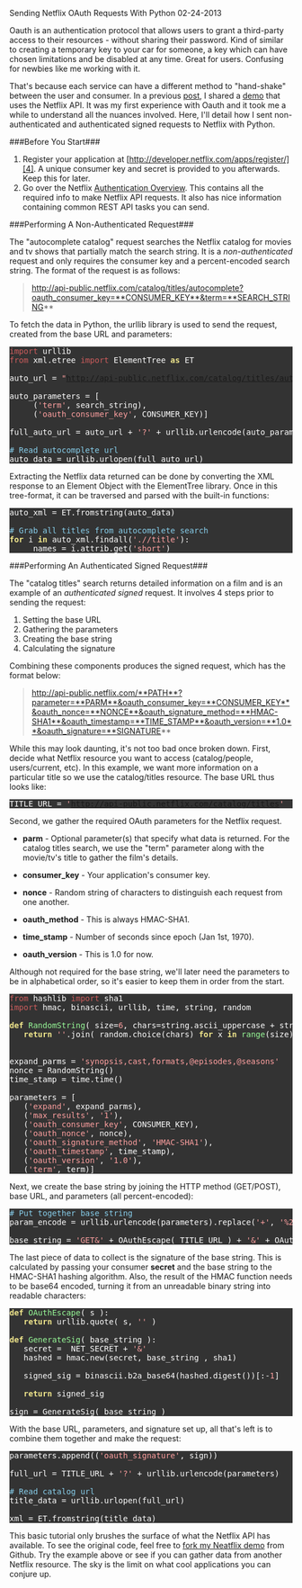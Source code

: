Sending Netflix OAuth Requests With Python
02-24-2013

Oauth is an authentication protocol that allows users to grant a third-party access to their resources - without sharing their password. Kind of similar to creating a temporary key to your car for someone, a key which can have chosen limitations and be disabled at any time. Great for users. Confusing for newbies like me working with it.

That's because each service can have a different method to "hand-shake" between the user and consumer. In a previous [post][1], I shared a [demo][2] that uses the Netflix API. It was my first experience with Oauth and it took me a while to understand all the nuances involved. Here, I'll detail how I sent non-authenticated and authenticated signed requests to Netflix with Python.

<style type="text/css">
pre { font-family: monospace; color: #ffffff; background-color: #333333; }
.Special { color: #ffdead; }
.Constant { color: #ffa0a0; }
.Identifier { color: #98fb98; }
.Comment { color: #87ceeb; }
.Statement { color: #f0e68c; font-weight: bold; }
.PreProc { color: #cd5c5c; }
</style>

###Before You Start###

1. Register your application at [http://developer.netflix.com/apps/register/][4]. A unique consumer key and secret is provided to you afterwards. Keep this for later.
2. Go over the Netflix [Authentication Overview][3]. This contains all the required info to make Netflix API requests. It also has nice information containing common REST API tasks you can send.

###Performing A Non-Authenticated Request###

The "autocomplete catalog" request searches the Netflix catalog for movies and tv shows that partially match the search string. It is a *non-authenticated* request and only requires the consumer key and a percent-encoded search string. The format of the request is as follows:

> http://api-public.netflix.com/catalog/titles/autocomplete?oauth_consumer_key=**CONSUMER_KEY**&term=**SEARCH_STRING**

To fetch the data in Python, the urllib library is used to send the request, created from the base URL and parameters:

<pre>
<span class="PreProc">import</span> urllib
<span class="PreProc">from</span> xml.etree <span class="PreProc">import</span> ElementTree <span class="Statement">as</span> ET

auto_url = <span class="Constant">&quot;<a href="http://api-public.netflix.com/catalog/titles/autocomplete">http://api-public.netflix.com/catalog/titles/autocomplete</a>&quot;</span>

auto_parameters = [
     (<span class="Constant">'term'</span>, search_string),
     (<span class="Constant">'oauth_consumer_key'</span>, CONSUMER_KEY)]

full_auto_url = auto_url + <span class="Constant">'?'</span> + urllib.urlencode(auto_parameters)

<span class="Comment"># Read autocomplete url</span>
auto_data = urllib.urlopen(full_auto_url)
</pre>

Extracting the Netflix data returned can be done by converting the XML response to an Element Object with the ElementTree library. Once in this tree-format, it can be traversed and parsed with the built-in functions:

<pre>
auto_xml = ET.fromstring(auto_data)

<span class="Comment"># Grab all titles from autocomplete search</span>
<span class="Statement">for</span> i <span class="Statement">in</span> auto_xml.findall(<span class="Constant">'.//title'</span>):
     names = i.attrib.get(<span class="Constant">'short'</span>)
</pre>

###Performing An Authenticated Signed Request###

The "catalog titles" search returns detailed information on a film and is an example of an *authenticated signed* request. It involves 4 steps prior to sending the request:

1. Setting the base URL
2. Gathering the parameters
3. Creating the base string
4. Calculating the signature 

Combining these components produces the signed request, which has the format below:

> http://api-public.netflix.com/**PATH**?parameter=**PARM**&oauth_consumer_key=**CONSUMER_KEY**&oauth_nonce=**NONCE**&oauth_signature_method=**HMAC-SHA1**&oauth_timestamp=**TIME_STAMP**&oauth_version=**1.0**&oauth_signature=**SIGNATURE**

While this may look daunting, it's not too bad once broken down. First, decide what Netflix resource you want to access (catalog/people, users/current, etc). In this example, we want more information on a particular title so we use the catalog/titles resource. The base URL thus looks like:

<pre>
TITLE_URL = <span class="Constant">'<a href="http://api-public.netflix.com/catalog/titles">http://api-public.netflix.com/catalog/titles</a>'</span>
</pre>

Second, we gather the required OAuth parameters for the Netflix request. 

+ **parm** - Optional parameter(s) that specify what data is returned. For the catalog titles search, we use the "term" parameter along with the movie/tv's title to gather the film's details.

+ **consumer_key** - Your application's consumer key.

+ **nonce** - Random string of characters to distinguish each request from one another.

+ **oauth_method** - This is always HMAC-SHA1.

+ **time_stamp** - Number of seconds since epoch (Jan 1st, 1970).

+ **oauth_version** - This is 1.0 for now.

Although not required for the base string, we'll later need the parameters to be in alphabetical order, so it's easier to keep them in order from the start. 

<pre>
<span class="PreProc">from</span> hashlib <span class="PreProc">import</span> sha1
<span class="PreProc">import</span> hmac, binascii, urllib, time, string, random

<span class="Statement">def</span> <span class="Identifier">RandomString</span>( size=<span class="Constant">6</span>, chars=string.ascii_uppercase + string.digits ):
   <span class="Statement">return</span> <span class="Constant">''</span>.join( random.choice(chars) <span class="Statement">for</span> x <span class="Statement">in</span> <span class="Identifier">range</span>(size) )


expand_parms = <span class="Constant">'synopsis,cast,formats,@episodes,@seasons'</span>
nonce = RandomString()
time_stamp = time.time()

parameters = [
   (<span class="Constant">'expand'</span>, expand_parms),
   (<span class="Constant">'max_results'</span>, <span class="Constant">'1'</span>),
   (<span class="Constant">'oauth_consumer_key'</span>, CONSUMER_KEY),
   (<span class="Constant">'oauth_nonce'</span>, nonce),
   (<span class="Constant">'oauth_signature_method'</span>, <span class="Constant">'HMAC-SHA1'</span>),
   (<span class="Constant">'oauth_timestamp'</span>, time_stamp),
   (<span class="Constant">'oauth_version'</span>, <span class="Constant">'1.0'</span>),
   (<span class="Constant">'term'</span>, term)]
</pre>

Next, we create the base string by joining the HTTP method (GET/POST), base URL, and parameters (all percent-encoded):

<pre>
<span class="Comment"># Put together base string</span>
param_encode = urllib.urlencode(parameters).replace(<span class="Constant">'+'</span>, <span class="Constant">'%20'</span>)

base_string = <span class="Constant">'GET&amp;'</span> + OAuthEscape( TITLE_URL ) + <span class="Constant">'&amp;'</span> + OAuthEscape(param_encode)
</pre>

The last piece of data to collect is the signature of the base string. This is calculated by passing your consumer **secret** and the base string to the HMAC-SHA1 hashing algorithm. Also, the result of the HMAC function needs to be base64 encoded, turning it from an unreadable binary string into readable characters:

<pre>
<span class="Statement">def</span> <span class="Identifier">OAuthEscape</span>( s ):
   <span class="Statement">return</span> urllib.quote( s, <span class="Constant">''</span> )

<span class="Statement">def</span> <span class="Identifier">GenerateSig</span>( base_string ):
   secret =  NET_SECRET + <span class="Constant">'&amp;'</span>
   hashed = hmac.new(secret, base_string , sha1)

   signed_sig = binascii.b2a_base64(hashed.digest())[:-<span class="Constant">1</span>]

   <span class="Statement">return</span> signed_sig

sign = GenerateSig( base_string )
</pre>

With the base URL, parameters, and signature set up, all that's left is to combine them together and make the request: 

<pre>
parameters.append((<span class="Constant">'oauth_signature'</span>, sign))

full_url = TITLE_URL + <span class="Constant">'?'</span> + urllib.urlencode(parameters)

<span class="Comment"># Read catalog url</span>
title_data = urllib.urlopen(full_url)

xml = ET.fromstring(title_data)
</pre>

This basic tutorial only brushes the surface of what the Netflix API has available. To see the original code, feel free to [fork my Neatflix demo][5] from Github. Try the example above or see if you can gather data from another Netflix resource. The sky is the limit on what cool applications you can conjure up.

[1]: /blog/2012/neatflix-my-netflix-api-demo.html
[2]: http://neatflix.appspot.com/
[3]: http://developer.netflix.com/docs/Security
[4]: http://developer.netflix.com/apps/register/
[5]: https://github.com/alexle/Neatflix
